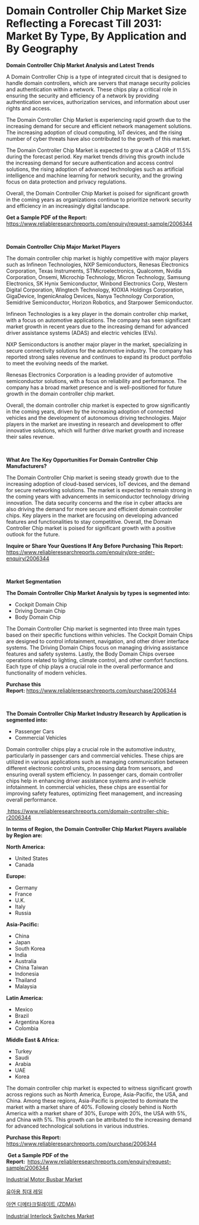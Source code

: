 <p><h1>Domain Controller Chip Market Size Reflecting a Forecast Till 2031: Market By Type, By Application and By Geography</h1></p><p><strong>Domain Controller Chip Market Analysis and Latest Trends</strong></p>
<p><p>A Domain Controller Chip is a type of integrated circuit that is designed to handle domain controllers, which are servers that manage security policies and authentication within a network. These chips play a critical role in ensuring the security and efficiency of a network by providing authentication services, authorization services, and information about user rights and access.</p><p>The Domain Controller Chip Market is experiencing rapid growth due to the increasing demand for secure and efficient network management solutions. The increasing adoption of cloud computing, IoT devices, and the rising number of cyber threats have also contributed to the growth of this market.</p><p>The Domain Controller Chip Market is expected to grow at a CAGR of 11.5% during the forecast period. Key market trends driving this growth include the increasing demand for secure authentication and access control solutions, the rising adoption of advanced technologies such as artificial intelligence and machine learning for network security, and the growing focus on data protection and privacy regulations.</p><p>Overall, the Domain Controller Chip Market is poised for significant growth in the coming years as organizations continue to prioritize network security and efficiency in an increasingly digital landscape.</p></p>
<p><strong>Get a Sample PDF of the Report:&nbsp;</strong> <a href="https://www.reliableresearchreports.com/enquiry/request-sample/2006344">https://www.reliableresearchreports.com/enquiry/request-sample/2006344</a></p>
<p>&nbsp;</p>
<p><strong>Domain Controller Chip Major Market Players</strong></p>
<p><p>The domain controller chip market is highly competitive with major players such as Infineon Technologies, NXP Semiconductors, Renesas Electronics Corporation, Texas Instruments, STMicroelectronics, Qualcomm, Nvidia Corporation, Onsemi, Microchip Technology, Micron Technology, Samsung Electronics, SK Hynix Semiconductor, Winbond Electronics Corp, Western Digital Corporation, Wingtech Technology, KIOXIA Holdings Corporation, GigaDevice, IngenicAnalog Devices, Nanya Technology Corporation, Semidrive Semiconductor, Horizon Robotics, and Starpower Semiconductor.</p><p>Infineon Technologies is a key player in the domain controller chip market, with a focus on automotive applications. The company has seen significant market growth in recent years due to the increasing demand for advanced driver assistance systems (ADAS) and electric vehicles (EVs).</p><p>NXP Semiconductors is another major player in the market, specializing in secure connectivity solutions for the automotive industry. The company has reported strong sales revenue and continues to expand its product portfolio to meet the evolving needs of the market.</p><p>Renesas Electronics Corporation is a leading provider of automotive semiconductor solutions, with a focus on reliability and performance. The company has a broad market presence and is well-positioned for future growth in the domain controller chip market.</p><p>Overall, the domain controller chip market is expected to grow significantly in the coming years, driven by the increasing adoption of connected vehicles and the development of autonomous driving technologies. Major players in the market are investing in research and development to offer innovative solutions, which will further drive market growth and increase their sales revenue.</p></p>
<p>&nbsp;</p>
<p><strong>What Are The Key Opportunities For Domain Controller Chip Manufacturers?</strong></p>
<p><p>The Domain Controller Chip market is seeing steady growth due to the increasing adoption of cloud-based services, IoT devices, and the demand for secure networking solutions. The market is expected to remain strong in the coming years with advancements in semiconductor technology driving innovation. The data security concerns and the rise in cyber attacks are also driving the demand for more secure and efficient domain controller chips. Key players in the market are focusing on developing advanced features and functionalities to stay competitive. Overall, the Domain Controller Chip market is poised for significant growth with a positive outlook for the future.</p></p>
<p><strong>Inquire or Share Your Questions If Any Before Purchasing This Report:</strong> <a href="https://www.reliableresearchreports.com/enquiry/pre-order-enquiry/2006344">https://www.reliableresearchreports.com/enquiry/pre-order-enquiry/2006344</a></p>
<p>&nbsp;</p>
<p><strong>Market Segmentation</strong></p>
<p><strong>The Domain Controller Chip Market Analysis by types is segmented into:</strong></p>
<p><ul><li>Cockpit Domain Chip</li><li>Driving Domain Chip</li><li>Body Domain Chip</li></ul></p>
<p><p>The Domain Controller Chip market is segmented into three main types based on their specific functions within vehicles. The Cockpit Domain Chips are designed to control infotainment, navigation, and other driver interface systems. The Driving Domain Chips focus on managing driving assistance features and safety systems. Lastly, the Body Domain Chips oversee operations related to lighting, climate control, and other comfort functions. Each type of chip plays a crucial role in the overall performance and functionality of modern vehicles.</p></p>
<p><strong>Purchase this Report:&nbsp;</strong><a href="https://www.reliableresearchreports.com/purchase/2006344">https://www.reliableresearchreports.com/purchase/2006344</a></p>
<p>&nbsp;</p>
<p><strong>The Domain Controller Chip Market Industry Research by Application is segmented into:</strong></p>
<p><ul><li>Passenger Cars</li><li>Commercial Vehicles</li></ul></p>
<p><p>Domain controller chips play a crucial role in the automotive industry, particularly in passenger cars and commercial vehicles. These chips are utilized in various applications such as managing communication between different electronic control units, processing data from sensors, and ensuring overall system efficiency. In passenger cars, domain controller chips help in enhancing driver assistance systems and in-vehicle infotainment. In commercial vehicles, these chips are essential for improving safety features, optimizing fleet management, and increasing overall performance.</p></p>
<p><a href="https://www.reliableresearchreports.com/domain-controller-chip-r2006344">&nbsp;https://www.reliableresearchreports.com/domain-controller-chip-r2006344</a></p>
<p><strong>In terms of Region, the Domain Controller Chip Market Players available by Region are:</strong></p>
<p>
    <p> <strong> North America: </strong>
        <ul>
            <li>United States</li>
            <li>Canada</li>
        </ul>
        </p> 
    <p> <strong> Europe: </strong>
        <ul>
            <li>Germany</li>
            <li>France</li>
            <li>U.K.</li>
            <li>Italy</li>
            <li>Russia</li>
        </ul>
        </p> 
    <p> <strong> Asia-Pacific: </strong>
        <ul>
            <li>China</li>
            <li>Japan</li>
            <li>South Korea</li>
            <li>India</li>
            <li>Australia</li>
            <li>China Taiwan</li>
            <li>Indonesia</li>
            <li>Thailand</li>
            <li>Malaysia</li>
        </ul>
        </p> 
    <p> <strong> Latin America: </strong>
        <ul>
            <li>Mexico</li>
            <li>Brazil</li>
            <li>Argentina Korea</li>
            <li>Colombia</li>
        </ul>
        </p> 
    <p> <strong> Middle East & Africa: </strong>
        <ul>
            <li>Turkey</li>
            <li>Saudi</li>
            <li>Arabia</li>
            <li>UAE</li>
            <li>Korea</li>
        </ul>
    </p>
    </p>
<p><p>The domain controller chip market is expected to witness significant growth across regions such as North America, Europe, Asia-Pacific, the USA, and China. Among these regions, Asia-Pacific is projected to dominate the market with a market share of 40%. Following closely behind is North America with a market share of 30%, Europe with 20%, the USA with 5%, and China with 5%. This growth can be attributed to the increasing demand for advanced technological solutions in various industries.</p></p>
<p><strong>Purchase this Report: </strong><a href="https://www.reliableresearchreports.com/purchase/2006344">https://www.reliableresearchreports.com/purchase/2006344</a></p>
<p>&nbsp;<strong>Get a Sample PDF of the Report:&nbsp;&nbsp;</strong><a href="https://www.reliableresearchreports.com/enquiry/request-sample/2006344">https://www.reliableresearchreports.com/enquiry/request-sample/2006344</a></p>
<p><strong></strong></p>
<p><p><a href="https://github.com/kimjmgeh81/Market-Research-Report-List-1/blob/main/industrial-motor-busbar-market.md">Industrial Motor Busbar Market</a></p><p><a href="https://github.com/PhilToryphy7876567/Market-Research-Report-List-2/blob/main/7424064158720.md">유아용 침대 레일</a></p><p><a href="https://github.com/solomonbode85/Market-Research-Report-List-1/blob/main/7055852158721.md">아연 디메타크릴레이트 (ZDMA)</a></p><p><a href="https://github.com/kmtkihkn89/Market-Research-Report-List-1/blob/main/industrial-interlock-switches-market.md">Industrial Interlock Switches Market</a></p></p>